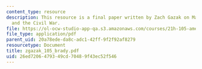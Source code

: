 ```yaml
---
content_type: resource
description: This resource is a final paper written by Zach Gazak on Mathew Brady
  and the Civil War.
file: https://ol-ocw-studio-app-qa.s3.amazonaws.com/courses/21h-105-american-classics-spring-2006/26ed7206479349cd70489f43ec52f546_zgazak_105_brady.pdf
file_type: application/pdf
parent_uid: 20a78ede-da8c-adc1-42ff-9f2f92af8279
resourcetype: Document
title: zgazak_105_brady.pdf
uid: 26ed7206-4793-49cd-7048-9f43ec52f546
---
```

